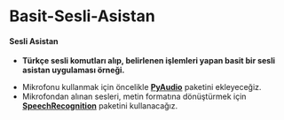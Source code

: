 # Basit-Sesli-Asistan
#### Sesli Asistan
 * **Türkçe sesli komutları alıp, belirlenen işlemleri yapan basit bir sesli asistan uygulaması örneği.** 

  - Mikrofonu kullanmak için öncelikle **[PyAudio]** paketini ekleyeceğiz.
  - Mikrofondan alınan sesleri, metin formatına dönüştürmek için **[SpeechRecognition]** paketini kullanacağız.
 
   [SpeechRecognition]: <https://pypi.org/project/SpeechRecognition/>
   [PyAudio]: <https://pypi.org/project/PyAudio/>
 

